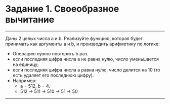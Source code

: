 # Задание 1. Своеобразное вычитание 
 --------------------------------------------
 Даны 2 целых числа a и b. 
 Реализуйте функцию, которая будет принимать как аргументы a и b, и производить арифметику по логике: 
   - Операцию нужно повторить b раз. 
   - если последняя цифра числа a не равна нулю, число уменьшается на единицу; 
   - если последняя цифра числа a равна нулю, число делится на 10 (то есть удаляет его последнюю цифру). 
   - Например:  
     - a = 512, b = 4. 
     - 512 -> 511 -> 510 -> 51 -> 50
-----------------------------------------------------
